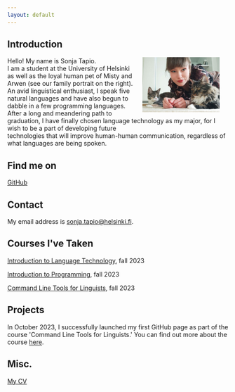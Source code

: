 ```yaml
---
layout: default
---
```


## Introduction

<img src="assets/images/family.png" alt="Photo" hspace="20" width="35%" align="right"/> Hello! My name is Sonja Tapio.   
I am a student at the University of Helsinki as well as the loyal human pet of Misty and Arwen (see our family portrait on the right).  
An avid linguistical enthusiast, I speak five natural languages and have also begun to dabble in a few programming languages.  
After a long and meandering path to graduation, I have finally chosen language technology as my major, for I wish to be a part of developing future  
technologies that will improve human-human communication, regardless of what languages are being spoken.  

## Find me on

[GitHub](https://github.com/SonjaTapio)

## Contact

My email address is sonja.tapio@helsinki.fi. 

## Courses I've Taken

[Introduction to Language Technology](https://studies.helsinki.fi/courses/course-unit/otm-96b452f8-1f60-4696-8f0e-50559973b315), fall 2023

[Introduction to Programming](https://studies.helsinki.fi/courses/course-implementation/otm-a9097bfa-0a37-4f05-b46f-c92fdadd4589), fall 2023

[Command Line Tools for Linguists](https://studies.helsinki.fi/courses/course-unit/otm-92ee484e-456b-409f-a397-d9d2b6e40a2f/KIK-LG221), fall 2023

## Projects

In October 2023, I successfully launched my first GitHub page as part of the course 'Command Line Tools for Linguists.' You can find out more about the course [here](https://github.com/SonjaTapio/cmdline-course.git).

## Misc. 

[My CV](https://www.overleaf.com/read/vjcjtkpkstvv#58e902) 
